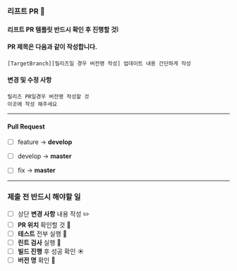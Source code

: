 
### 리프트 PR 🚀

#### 리프트 PR 템플릿 반드시 확인 후 진행할 것❕

#### PR 제목은 다음과 같이 작성합니다.
	[TargetBranch][릴리즈일 경우 버전명 작성] 업데이트 내용 간단하게 작성

#### 변경 및 수정 사항

	릴리즈 PR일경우 버전명 작성할 것
	이곳에 작성 해주세요 

<hr>

#### Pull Request
- [ ] feature -> **develop**
- [ ] develop -> **master**
- [ ] fix -> **master**


<hr>

### 제출 전 반드시 해야할 일

- [ ] 상단 **변경 사항** 내용 작성 ✏️
- [ ] **PR 위치** 확인할 것 🌻
- [ ] **테스트** 전부 실행 📙
- [ ] **린트 검사** 실행 🔎
- [ ] **빌드 진행** 후 성공 확인 ☀️
- [ ] **버전 명** 확인 🧲